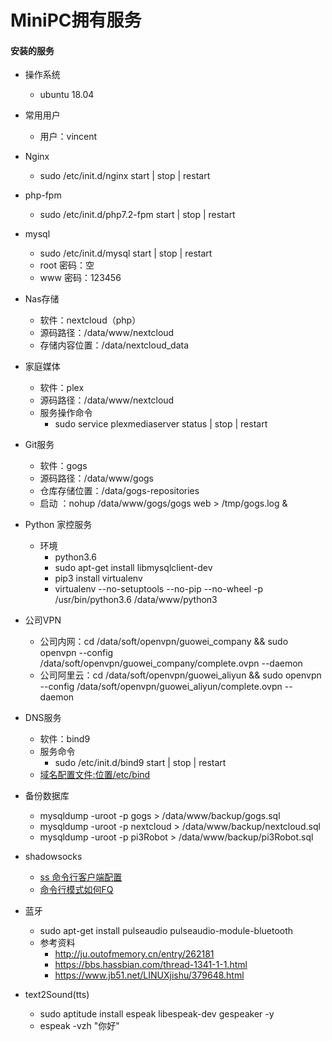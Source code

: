 MiniPC拥有服务
==========
#### 安装的服务
* 操作系统
    * ubuntu 18.04
* 常用用户
    * 用户：vincent
* Nginx
    * sudo /etc/init.d/nginx start | stop | restart
* php-fpm
    * sudo /etc/init.d/php7.2-fpm start | stop | restart
* mysql
    * sudo /etc/init.d/mysql start | stop | restart
    * root 密码：空
    * www 密码：123456

* Nas存储
    * 软件：nextcloud（php）
    * 源码路径：/data/www/nextcloud
    * 存储内容位置：/data/nextcloud_data

* 家庭媒体
    * 软件：plex
    * 源码路径：/data/www/nextcloud
    * 服务操作命令
        * sudo service plexmediaserver status | stop | restart

* Git服务
    * 软件：gogs
    * 源码路径：/data/www/gogs
    * 仓库存储位置：/data/gogs-repositories
    * 启动 ：nohup /data/www/gogs/gogs web > /tmp/gogs.log &


* Python 家控服务
    * 环境
        * python3.6
        * sudo apt-get install libmysqlclient-dev
        * pip3 install virtualenv
        * virtualenv --no-setuptools  --no-pip --no-wheel  -p /usr/bin/python3.6 /data/www/python3

* 公司VPN
    * 公司内网：cd /data/soft/openvpn/guowei_company && sudo openvpn --config /data/soft/openvpn/guowei_company/complete.ovpn --daemon
    * 公司阿里云：cd /data/soft/openvpn/guowei_aliyun && sudo openvpn --config /data/soft/openvpn/guowei_aliyun/complete.ovpn --daemon

* DNS服务
    * 软件：bind9
    * 服务命令
        * sudo /etc/init.d/bind9 start | stop | restart
    * [域名配置文件:位置/etc/bind](./bind9)

* 备份数据库
    * mysqldump -uroot -p gogs > /data/www/backup/gogs.sql
    * mysqldump -uroot -p nextcloud > /data/www/backup/nextcloud.sql
    * mysqldump -uroot -p pi3Robot > /data/www/backup/pi3Robot.sql

* shadowsocks
    * [ss 命令行客户端配置](./shadowsocks)
    * [命令行模式如何FQ](./shadowsocks)

* 蓝牙
    * sudo apt-get install pulseaudio pulseaudio-module-bluetooth
    * 参考资料
        * http://ju.outofmemory.cn/entry/262181
        * https://bbs.hassbian.com/thread-1341-1-1.html
        * https://www.jb51.net/LINUXjishu/379648.html
* text2Sound(tts)
    * sudo aptitude install espeak libespeak-dev gespeaker -y
    * espeak -vzh "你好"




